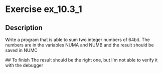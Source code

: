# Exercise ex_10.3_1

## Description
Write a program that is able to sum two integer numbers
of 64bit. The numbers are in the variables NUMA and NUMB
and the result should be saved in NUMC

## To finish
The result should be the right one, but I'm not able to verify
it with the debugger
